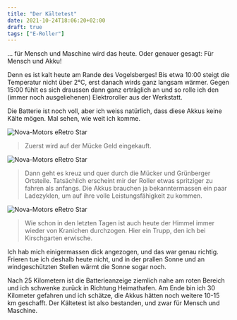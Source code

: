 ```yaml
---
title: "Der Kältetest"
date: 2021-10-24T18:06:20+02:00
draft: true
tags: ["E-Roller"]
---
```

... für Mensch und Maschine wird das heute. Oder genauer gesagt: Für Mensch und Akku!

Denn es ist kalt heute am Rande des Vogelsberges! Bis etwa 10:00 steigt die Temperatur nicht über 2°C, erst danach wirds ganz langsam wärmer. Gegen 15:00 fühlt es sich draussen dann ganz erträglich an und so rolle ich den (immer noch ausgeliehenen) Elektroroller aus der Werkstatt.

Die Batterie ist noch voll, aber ich weiss natürlich, dass diese Akkus keine Kälte mögen. Mal sehen, wie weit ich komme.

![Nova-Motors eRetro Star](../10-24-p01.jpg)
> Zuerst wird auf der Mücke Geld eingekauft.

![Nova-Motors eRetro Star](../10-24-p02.jpg)
> Dann geht es kreuz und quer durch die Mücker und Grünberger Ortsteile. Tatsächlich erscheint mir der Roller etwas spritziger zu fahren als anfangs. Die Akkus brauchen ja bekanntermassen ein paar Ladezyklen, um auf ihre volle Leistungsfähigkeit zu kommen.

![Nova-Motors eRetro Star](../10-24-p03.jpg)
> Wie schon in den letzten Tagen ist auch heute der Himmel immer wieder von Kranichen durchzogen. Hier ein Trupp, den ich bei Kirschgarten erwische.

Ich hab mich einigermassen dick angezogen, und das war genau richtig. Frieren tue ich deshalb heute nicht, und in der prallen Sonne und an windgeschützten Stellen wärmt die Sonne sogar noch.

Nach 25 Kilometern ist die Batterieanzeige ziemlich nahe am roten Bereich und ich schwenke zurück in Richtung Heimathafen. Am Ende bin ich 30 Kilometer gefahren und ich schätze, die Akkus hätten noch weitere 10-15 km geschafft. Der Kältetest ist also bestanden, und zwar für Mensch und Maschine.
